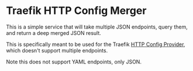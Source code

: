 # Traefik HTTP Config Merger

This is a simple service that will take multiple JSON endpoints, query them, and return a deep merged JSON result.

This is specifically meant to be used for the Traefik [HTTP Config
Provider](https://doc.traefik.io/traefik/providers/http/), which doesn't support multiple endpoints.

Note this does not support YAML endpoints, only JSON.

